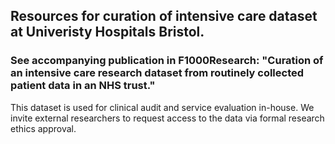 ## Resources for curation of intensive care dataset at Univeristy Hospitals Bristol. 

### See accompanying publication in F1000Research: "Curation of an intensive care research dataset from routinely collected patient data in an NHS trust."
This dataset is used for clinical audit and service evaluation in-house. We invite external researchers to request access to the data via formal research ethics approval.   
